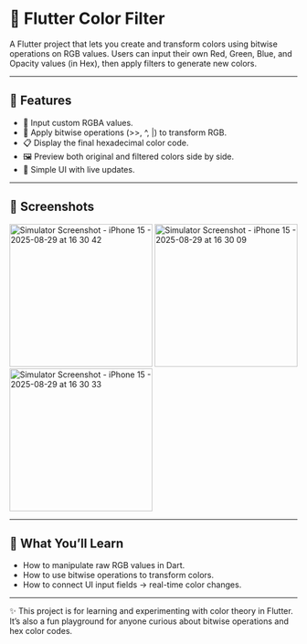 # 🎨 Flutter Color Filter

A Flutter project that lets you create and transform colors using bitwise operations on RGB values.
Users can input their own Red, Green, Blue, and Opacity values (in Hex), then apply filters to generate new colors.

---

## 🚀 Features
- 🎨 Input custom RGBA values.
- 🔀 Apply bitwise operations (>>, ^, |) to transform RGB.
- 📋 Display the final hexadecimal color code.
- 🖼️ Preview both original and filtered colors side by side.
- 🔧 Simple UI with live updates.

---

## 📸 Screenshots
<img width="250" alt="Simulator Screenshot - iPhone 15 - 2025-08-29 at 16 30 42" src="https://github.com/user-attachments/assets/779082e6-fbb9-46e1-ab82-4a31909690ef" />


<img width="250" alt="Simulator Screenshot - iPhone 15 - 2025-08-29 at 16 30 09" src="https://github.com/user-attachments/assets/65c00051-50ca-462b-9ed5-a0fdde95ca7a" />


<img width="250" alt="Simulator Screenshot - iPhone 15 - 2025-08-29 at 16 30 33" src="https://github.com/user-attachments/assets/91bdc2ac-24b6-4153-a3a6-17a0d9fb74bf" />





---

## 📖 What You’ll Learn
- How to manipulate raw RGB values in Dart.
- How to use bitwise operations to transform colors.
- How to connect UI input fields → real-time color changes.

---

✨ This project is for learning and experimenting with color theory in Flutter.
It’s also a fun playground for anyone curious about bitwise operations and hex color codes.
